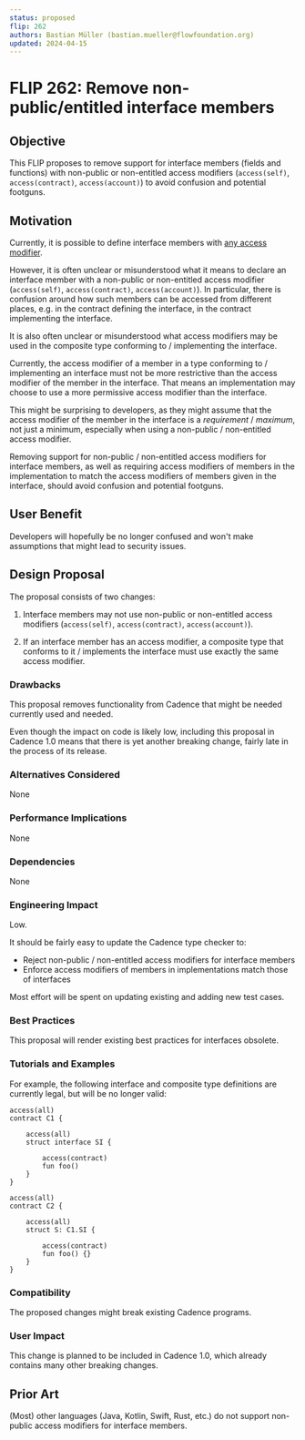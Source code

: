 ```yaml
---
status: proposed
flip: 262
authors: Bastian Müller (bastian.mueller@flowfoundation.org)
updated: 2024-04-15
---
```


# FLIP 262: Remove non-public/entitled interface members

## Objective

This FLIP proposes to remove support for interface members (fields and functions)
with non-public or non-entitled access modifiers (`access(self)`, `access(contract)`,
`access(account)`) to avoid confusion and potential footguns.

## Motivation

Currently, it is possible to define interface members with
[any access modifier](https://cadence-lang.org/docs/1.0/language/access-control).

However, it is often unclear or misunderstood what it means to declare an interface member
with a non-public or non-entitled access modifier (`access(self)`,
`access(contract)`, `access(account)`).
In particular, there is confusion around how such members can be accessed from different places,
e.g. in the contract defining the interface, in the contract implementing the interface.

It is also often unclear or misunderstood what access modifiers may be used in the composite type
conforming to / implementing the interface.

Currently, the access modifier of a member in a type conforming to / implementing an interface
must not be more restrictive than the access modifier of the member in the interface.
That means an implementation may choose to use a more permissive access modifier than the interface.

This might be surprising to developers, as they might assume that the access modifier of the member
in the interface is a _requirement_ / _maximum_, not just a minimum, especially when using
a non-public / non-entitled access modifier.

Removing support for non-public / non-entitled access modifiers for interface members,
as well as requiring access modifiers of members in the implementation to match the access modifiers
of members given in the interface, should avoid confusion and potential footguns.

## User Benefit

Developers will hopefully be no longer confused and won't make assumptions that might lead to security issues.

## Design Proposal

The proposal consists of two changes:

1. Interface members may not use non-public or non-entitled access modifiers (`access(self)`,
`access(contract)`, `access(account)`).

2. If an interface member has an access modifier, a composite type that conforms to it / implements
the interface must use exactly the same access modifier.

### Drawbacks

This proposal removes functionality from Cadence that might be needed currently used and needed.

Even though the impact on code is likely low, including this proposal in Cadence 1.0 means
that there is yet another breaking change, fairly late in the process of its release.

### Alternatives Considered

None

### Performance Implications

None

### Dependencies

None

### Engineering Impact

Low.

It should be fairly easy to update the Cadence type checker to:
- Reject non-public / non-entitled access modifiers for interface members
- Enforce access modifiers of members in implementations match those of interfaces

Most effort will be spent on updating existing and adding new test cases.

### Best Practices

This proposal will render existing best practices for interfaces obsolete.

### Tutorials and Examples

For example, the following interface and composite type definitions are currently legal,
but will be no longer valid:

```cadence
access(all)
contract C1 {

    access(all)
    struct interface SI {

        access(contract)
        fun foo()
    }
}

access(all)
contract C2 {

    access(all)
    struct S: C1.SI {

        access(contract)
        fun foo() {}
    }
}
```

### Compatibility

The proposed changes might break existing Cadence programs.

### User Impact

This change is planned to be included in Cadence 1.0,
which already contains many other breaking changes.

## Prior Art

(Most) other languages  (Java, Kotlin, Swift, Rust, etc.) do not support non-public access modifiers
for interface members.
